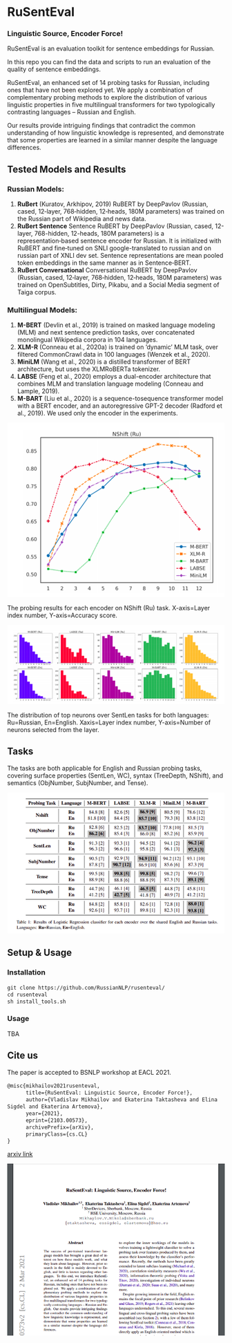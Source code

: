 # RuSentEval
### Linguistic Source, Encoder Force!

RuSentEval is an evaluation toolkit for sentence embeddings for Russian.

In this repo you can find the data and scripts to run an evaluation of the quality of sentence embeddings. 

RuSentEval, an enhanced set of 14 probing tasks for Russian, including ones that have not been explored yet. We apply a combination of complementary probing methods to explore the distribution of various linguistic properties in five multilingual transformers for two typologically contrasting languages – Russian and English. 

Our results provide intriguing findings that contradict the common understanding of how linguistic knowledge is represented, and demonstrate that some properties are learned in a similar manner despite the language differences.

## Tested Models and Results

### Russian Models:
1. **RuBert** (Kuratov, Arkhipov, 2019) RuBERT by DeepPavlov (Russian, cased, 12‑layer, 768‑hidden, 12‑heads, 180M parameters) was trained on the Russian part of Wikipedia and news data. 
2. **RuBert Sentence** Sentence RuBERT by DeepPavlov (Russian, cased, 12-layer, 768-hidden, 12-heads, 180M parameters) is a representation‑based sentence encoder for Russian. It is initialized with RuBERT and fine‑tuned on SNLI google-translated to russian and on russian part of XNLI dev set. Sentence representations are mean pooled token embeddings in the same manner as in Sentence‑BERT.
3. **RuBert Conversational**  Conversational RuBERT by DeepPavlov (Russian, cased, 12‑layer, 768‑hidden, 12‑heads, 180M parameters) was trained on OpenSubtitles, Dirty, Pikabu, and a Social Media segment of Taiga corpus.

### Multilingual Models:
1. **M-BERT** (Devlin et al., 2019) is trained on masked language modeling (MLM) and next sentence prediction tasks, over concatenated monolingual Wikipedia corpora in 104 languages.
1. **XLM-R** (Conneau et al., 2020a) is trained on ’dynamic’ MLM task, over filtered CommonCrawl data in 100 languages (Wenzek et al., 2020).
1. **MiniLM** (Wang et al., 2020) is a distilled transformer of BERT architecture, but uses the XLMRoBERTa tokenizer.
1. **LABSE** (Feng et al., 2020) employs a dual-encoder architecture that combines MLM and translation language modeling (Conneau and Lample, 2019).
1. **M-BART** (Liu et al., 2020) is a sequence-tosequence transformer model with a BERT encoder, and an autoregressive GPT-2 decoder (Radford et al., 2019). We used only the encoder in the experiments.


![pic1](/images/Screenshot%20from%202021-03-03%2023-16-21.png)

The probing results for each encoder on NShift (Ru) task. 
X-axis=Layer index number, Y-axis=Accuracy score.

![pic2](/images/Screenshot%20from%202021-03-03%2023-16-32.png)

The distribution of top neurons over SentLen tasks for both languages: Ru=Russian, En=English. Xaxis=Layer index number, Y-axis=Number of neurons selected from the layer.

## Tasks
The tasks are both applicable for English and Russian probing tasks, covering surface properties 
(SentLen, WC), syntax (TreeDepth, NShift), and semantics (ObjNumber, SubjNumber, and Tense). 

![pic3](/images/Screenshot%20from%202021-03-03%2023-15-47.png)

## Setup & Usage 

### Installation
```
git clone https://github.com/RussianNLP/rusenteval/
cd rusenteval
sh install_tools.sh
```
### Usage
TBA

## Cite us

The paper is accepted to BSNLP workshop at EACL 2021. 
```
@misc{mikhailov2021rusenteval,
      title={RuSentEval: Linguistic Source, Encoder Force!}, 
      author={Vladislav Mikhailov and Ekaterina Taktasheva and Elina Sigdel and Ekaterina Artemova},
      year={2021},
      eprint={2103.00573},
      archivePrefix={arXiv},
      primaryClass={cs.CL}
}
```
[arxiv link](https://arxiv.org/abs/2103.00573v2)

![paper preview](/images/Screenshot%20from%202021-03-03%2023-20-03.png)
